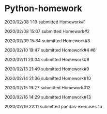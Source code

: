 # Python-homework
2020/02/08    1:19    submitted Homework#1

2020/02/08   15:07   submitted Homework#2

2020/02/09   15:34   submitted Homework#3

2020/02/10   19:47   submitted Homework#4 #6

2020/02/11   20:04   submitted Homework#8

2020/02/13    21:49   submitted Homework#9

2020/02/14    21:36   submitted Homework#10

2020/02/15    19:27   submitted Homework#12

2020/02/16    14:29   submitted Homework#13

2020/02/19    22:11   submitted pandas-exercises 1a
